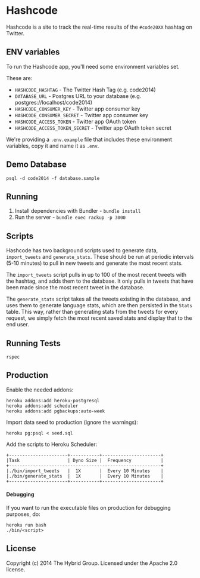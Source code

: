 # Hashcode

Hashcode is a site to track the real-time results of the `#code20XX` hashtag on
Twitter.

## ENV variables

To run the Hashcode app, you'll need some environment variables set.

These are:

- `HASHCODE_HASHTAG` - The Twitter Hash Tag (e.g. code2014)
- `DATABASE_URL` - Postgres URL to your database (e.g. postgres://localhost/code2014)
- `HASHCODE_CONSUMER_KEY` - Twitter app consumer key
- `HASHCODE_CONSUMER_SECRET` - Twitter app consumer key
- `HASHCODE_ACCESS_TOKEN` - Twitter app OAuth token
- `HASHCODE_ACCESS_TOKEN_SECRET` - Twitter app OAuth token secret

We're providing a `.env.example` file that includes these environment variables, copy it and name it as `.env`.

## Demo Database

    psql -d code2014 -f database.sample

## Running

1. Install dependencies with Bundler - `bundle install`
2. Run the server - `bundle exec rackup -p 3000`

## Scripts

Hashcode has two background scripts used to generate data, `import_tweets` and
`generate_stats`. These should be run at periodic intervals (5-10 minutes) to
pull in new tweets and generate the most recent stats.

The `import_tweets` script pulls in up to 100 of the most recent tweets with the
hashtag, and adds them to the database. It only pulls in tweets that have been
made since the most recent tweet in the database.

The `generate_stats` script takes all the tweets existing in the database, and
uses them to generate language stats, which are then persisted in the `Stats`
table. This way, rather than generating stats from the tweets for every request,
we simply fetch the most recent saved stats and display that to the end user.

## Running Tests

	rspec


## Production

Enable the needed addons:

    heroku addons:add heroku-postgresql
    heroku addons:add scheduler
    heroku addons:add pgbackups:auto-week

Import data seed to production (ignore the warnings):

    heroku pg:psql < seed.sql

Add the scripts to Heroku Scheduler:

    +----------------------+-----------+----------------------+
    |Task                  | Dyno Size |  Frequency           |
    +---------------------------------------------------------+
    |./bin/import_tweets   |  1X       |  Every 10 Minutes    |
    |./bin/generate_stats  |  1X       |  Every 10 Minutes    |
    +----------------------+-----------+----------------------+

#### Debugging

If you want to run the executable files on production for debugging purposes, do:

    heroku run bash
    ./bin/<script>

## License

Copyright (c) 2014 The Hybrid Group. Licensed under the Apache 2.0 license.
